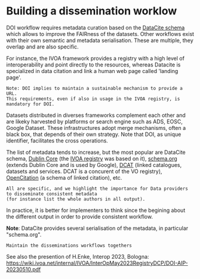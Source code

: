# Building a dissemination worklow
DOI workflow requires metadata curation based on the [DataCite schema](https://datacite-metadata-schema.readthedocs.io/) which allows to improve the FAIRness of the datasets. Other workflows exist with their own semantic and metadata serialisation. These are multiple, they overlap and are also specific.

For instance, the IVOA framework provides a registry with a high level  of interoperability and point directly to the resources, whereas Datacite is specialized in data citation and link a human web page called 'landing page'.

```
Note: DOI implies to maintain a sustainable mechanism to provide a URL. 
This requirements, even if also in usage in the IVOA registry, is mandatory for DOI.
```

Datasets distributed in diverses frameworks complement each other and are likeky harvested by platforms or search engine such as ADS, EOSC, Google Dataset. These infrastructures adopt merge mechanisms, often a black box, that depends of their own strategy. Note that DOI, as unique identifier, facilitates the cross operations.

The list of metadata tends to increase, but the most popular are DataCite schema, [Dublin Core](https://www.dublincore.org/) (the [IVOA registry](https://ivoa.net/documents/VOResource/) was based on it), [schema.org](https://schema.org/) (extends Dublin Core and is used by Google), [DCAT](https://www.w3.org/TR/vocab-dcat-3/) (linked catalogues, datasets and services. DCAT is a concurent of the VO registry), [OpenCitation](https://opencitations.net/) (a schema of linked citation),  etc.

```
All are specific, and we highlight the importance for Data providers to disseminate consistent metadata
(for instance list the whole authors in all output).
```

In practice, it is better for implementers to think since the begining about the different output in order to provide consistent workflow.

**Note**: DataCite provides several serialisation of the metadata, in particular "schema.org".

```
Maintain the disseminations workflows togethers
```
See also the presention of H.Enke, Interop 2023, Bologna: https://wiki.ivoa.net/internal/IVOA/InterOpMay2023RegistryDCP/DOI-AIP-20230510.pdf


